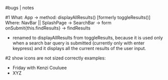 #bugs | notes

#1
What: App -> method: displayAllResults() [formerly toggleResults()]
Where: NavBar || SplashPage -> SearchBar -> form onSubmit{this.findResults} -> findResults

- renamed to displayAllResults from toggleResults, because it is used only when a search bar query is submitted (currently only with enter keypress) and it displays all the current results of the user input.

#2 show icons are not sized correctly
examples:

- Friday with Kenzi Couluee
- XYZ
